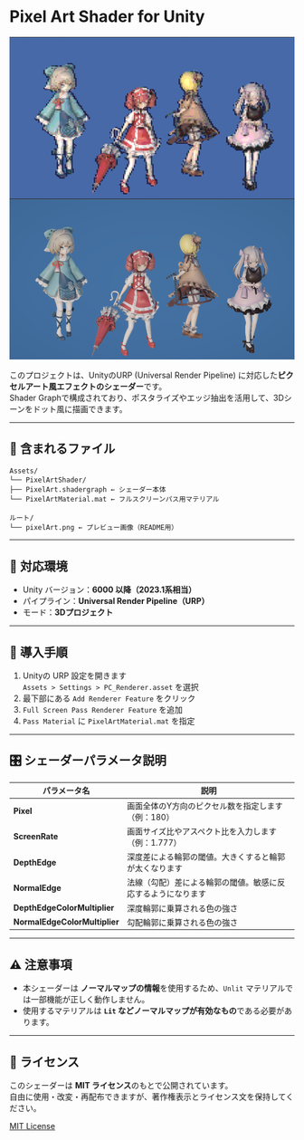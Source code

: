 # Pixel Art Shader for Unity

![プレビュー画像](pixelArt.png)

このプロジェクトは、UnityのURP (Universal Render Pipeline) に対応した**ピクセルアート風エフェクトのシェーダー**です。  
Shader Graphで構成されており、ポスタライズやエッジ抽出を活用して、3Dシーンをドット風に描画できます。

---

## 📁 含まれるファイル

```
Assets/
└── PixelArtShader/
├── PixelArt.shadergraph ← シェーダー本体
└── PixelArtMaterial.mat ← フルスクリーンパス用マテリアル

ルート/
└── pixelArt.png ← プレビュー画像（README用）
```

---

## 🔧 対応環境

- Unity バージョン：**6000 以降（2023.1系相当）**
- パイプライン：**Universal Render Pipeline（URP）**
- モード：**3Dプロジェクト**

---

## 🚀 導入手順

1. Unityの URP 設定を開きます  
   `Assets > Settings > PC_Renderer.asset` を選択
2. 最下部にある `Add Renderer Feature` をクリック
3. `Full Screen Pass Renderer Feature` を追加
4. `Pass Material` に `PixelArtMaterial.mat` を指定

---

## 🎛️ シェーダーパラメータ説明

| パラメータ名 | 説明 |
|--------------|------|
| **Pixel** | 画面全体のY方向のピクセル数を指定します（例：180） |
| **ScreenRate** | 画面サイズ比やアスペクト比を入力します（例：1.777） |
| **DepthEdge** | 深度差による輪郭の閾値。大きくすると輪郭が太くなります |
| **NormalEdge** | 法線（勾配）差による輪郭の閾値。敏感に反応するようになります |
| **DepthEdgeColorMultiplier** | 深度輪郭に乗算される色の強さ |
| **NormalEdgeColorMultiplier** | 勾配輪郭に乗算される色の強さ |

---

## ⚠ 注意事項

- 本シェーダーは **ノーマルマップの情報**を使用するため、`Unlit` マテリアルでは一部機能が正しく動作しません。
- 使用するマテリアルは **`Lit` などノーマルマップが有効なもの**である必要があります。

---

## 📝 ライセンス

このシェーダーは **MIT ライセンス**のもとで公開されています。  
自由に使用・改変・再配布できますが、著作権表示とライセンス文を保持してください。

[MIT License](LICENSE)
